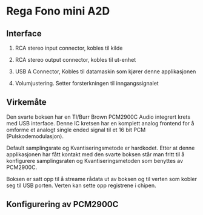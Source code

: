 # Rega Fono mini A2D

## Interface
  1) RCA stereo input connector, kobles til kilde

  2) RCA stereo  output connector, kobles til ut-enhet

  3) USB A Connector, Kobles til datamaskin som kjører denne applikasjonen

  4) Volumjustering. Setter forsterkningen til inngangssignalet

## Virkemåte
  Den svarte boksen har en TI/Burr Brown PCM2900C Audio integrert krets med USB interface.
  Denne IC kretsen har en komplett analog frontend for å omforme et analogt single ended signal til et 16 bit PCM (Pulskodemodulasjon).

  Default samplingsrate og Kvantiseringsmetode er hardkodet. Etter at denne applikasjonen har fått kontakt med den svarte boksen står man fritt til å konfigurere samplingsraten og Kvantiseringsmetoden som benyttes av PCM2900C.

  Boksen er satt opp til å streame rådata ut av boksen og til verten som kobler seg til USB porten.
  Verten kan sette opp registrene i chipen.

  ## Konfigurering av PCM2900C
   
